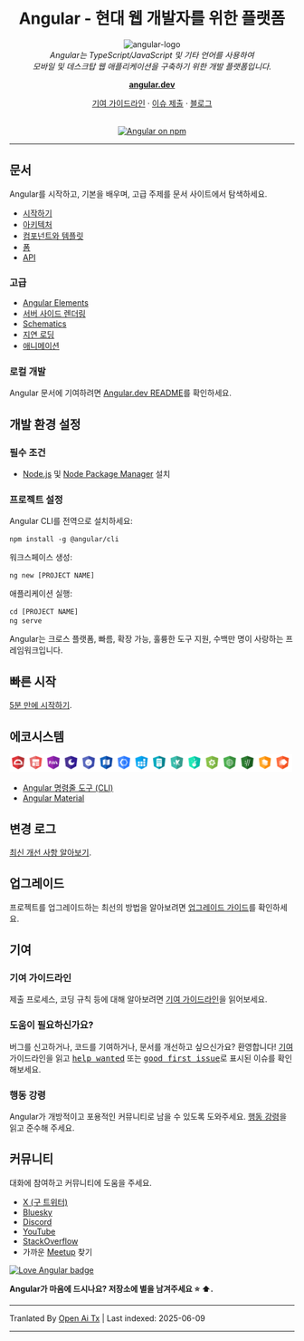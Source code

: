 <h1 align="center">Angular - 현대 웹 개발자를 위한 플랫폼</h1>

<p align="center">
  <img src="https://raw.githubusercontent.com/angular/angular/main/adev/src/assets/images/press-kit/angular_icon_gradient.gif" alt="angular-logo" width="120px" height="120px"/>
  <br>
  <em>Angular는 TypeScript/JavaScript 및 기타 언어를 사용하여
    <br> 모바일 및 데스크탑 웹 애플리케이션을 구축하기 위한 개발 플랫폼입니다.</em>
  <br>
</p>

<p align="center">
  <a href="https://angular.dev/"><strong>angular.dev</strong></a>
  <br>
</p>

<p align="center">
  <a href="https://raw.githubusercontent.com/angular/angular/main/CONTRIBUTING.md">기여 가이드라인</a>
  ·
  <a href="https://github.com/angular/angular/issues">이슈 제출</a>
  ·
  <a href="https://blog.angular.dev/">블로그</a>
  <br>
  <br>
</p>

<p align="center">
  <a href="https://www.npmjs.com/@angular/core">
    <img src="https://img.shields.io/npm/v/@angular/core.svg?logo=npm&logoColor=fff&label=NPM+package&color=limegreen" alt="Angular on npm" />
  </a>
</p>

<hr>

## 문서

Angular를 시작하고, 기본을 배우며, 고급 주제를 문서 사이트에서 탐색하세요.

- [시작하기][quickstart]
- [아키텍처][architecture]
- [컴포넌트와 템플릿][componentstemplates]
- [폼][forms]
- [API][api]

### 고급

- [Angular Elements][angularelements]
- [서버 사이드 렌더링][ssr]
- [Schematics][schematics]
- [지연 로딩][lazyloading]
- [애니메이션][animations]

### 로컬 개발

Angular 문서에 기여하려면 [Angular.dev README](https://raw.githubusercontent.com/angular/angular/main/adev/README.md)를 확인하세요.

## 개발 환경 설정

### 필수 조건

- [Node.js] 및 [Node Package Manager][npm] 설치

### 프로젝트 설정

Angular CLI를 전역으로 설치하세요:

```
npm install -g @angular/cli
```

워크스페이스 생성:

```
ng new [PROJECT NAME]
```

애플리케이션 실행:

```
cd [PROJECT NAME]
ng serve
```

Angular는 크로스 플랫폼, 빠름, 확장 가능, 훌륭한 도구 지원, 수백만 명이 사랑하는 프레임워크입니다.

## 빠른 시작

[5분 만에 시작하기][quickstart].

## 에코시스템

<p>
  <img src="https://raw.githubusercontent.com/angular/angular/main/contributing-docs/images/angular-ecosystem-logos.png" alt="angular ecosystem logos" width="500px" height="auto">
</p>

- [Angular 명령줄 도구 (CLI)][cli]
- [Angular Material][angularmaterial]

## 변경 로그

[최신 개선 사항 알아보기][changelog].

## 업그레이드

프로젝트를 업그레이드하는 최선의 방법을 알아보려면 [업그레이드 가이드](https://angular.dev/update-guide/)를 확인하세요.

## 기여

### 기여 가이드라인

제출 프로세스, 코딩 규칙 등에 대해 알아보려면 [기여 가이드라인][contributing]을 읽어보세요.

### 도움이 필요하신가요?

버그를 신고하거나, 코드를 기여하거나, 문서를 개선하고 싶으신가요? 환영합니다! [기여][contributing] 가이드라인을 읽고 <kbd>[help wanted](https://github.com/angular/angular/labels/help%20wanted)</kbd> 또는 <kbd>[good first issue](https://github.com/angular/angular/labels/good%20first%20issue)</kbd>로 표시된 이슈를 확인해보세요.

### 행동 강령

Angular가 개방적이고 포용적인 커뮤니티로 남을 수 있도록 도와주세요. [행동 강령][codeofconduct]을 읽고 준수해 주세요.

## 커뮤니티

대화에 참여하고 커뮤니티에 도움을 주세요.

- [X (구 트위터)][X (formerly Twitter)]
- [Bluesky][bluesky]
- [Discord][discord]
- [YouTube][youtube]
- [StackOverflow][stackoverflow]
- 가까운 [Meetup][meetup] 찾기

[![Love Angular badge](https://img.shields.io/badge/angular-love-blue?logo=angular&angular=love)](https://www.github.com/angular/angular)

**Angular가 마음에 드시나요? 저장소에 별을 남겨주세요 :star: :arrow_up:.**

[contributing]: https://raw.githubusercontent.com/angular/angular/main/CONTRIBUTING.md
[quickstart]: https://angular.dev/tutorials/learn-angular
[changelog]: https://raw.githubusercontent.com/angular/angular/main/CHANGELOG.md
[ng]: https://angular.dev
[documentation]: https://angular.dev/overview
[angularmaterial]: https://material.angular.dev/
[cli]: https://angular.dev/tools/cli
[architecture]: https://angular.dev/essentials
[componentstemplates]: https://angular.dev/tutorials/learn-angular/1-components-in-angular
[forms]: https://angular.dev/tutorials/learn-angular/15-forms
[api]: https://angular.dev/api
[angularelements]: https://angular.dev/guide/elements
[ssr]: https://angular.dev/guide/ssr
[schematics]: https://angular.dev/tools/cli/schematics
[lazyloading]: https://angular.dev/guide/ngmodules/lazy-loading
[node.js]: https://nodejs.org/
[npm]: https://www.npmjs.com/get-npm
[codeofconduct]: https://raw.githubusercontent.com/angular/angular/main/CODE_OF_CONDUCT.md
[X (formerly Twitter)]: https://www.twitter.com/angular
[bluesky]: https://bsky.app/profile/angular.dev
[discord]: https://discord.gg/angular
[stackoverflow]: https://stackoverflow.com/questions/tagged/angular
[youtube]: https://youtube.com/angular
[meetup]: https://www.meetup.com/find/?keywords=angular
[animations]: https://angular.dev/guide/animations


---


Tranlated By [Open Ai Tx](https://github.com/OpenAiTx/OpenAiTx) | Last indexed: 2025-06-09


---
